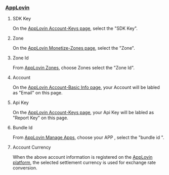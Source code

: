 ### [AppLovin](https://www.applovin.com/login) 
1. SDK Key

   On the [AppLovin Account-Keys page](https://dash.applovin.com/account#keys), select the "SDK Key".
2. Zone 

    On the [AppLovin Monetize-Zones page](https://dash.applovin.com/zones), select the "Zone".

3. Zone Id

    From [AppLovin Zones](https://dash.applovin.com/zones), choose Zones select the "Zone Id".
4. Account
 
   On the [AppLovin Account-Basic Info page](https://dash.applovin.com/account#basic_info), your Account will be labled as "Email" on this page.
   
 5. Api Key 

    On the [AppLovin Account-Keys page](https://dash.applovin.com/account#keys), your Api Key will be labled as "Report Key" on this page.
    
  6. Bundle Id 
 
     From [AppLovin Manage Apps](https://dash.applovin.com/manage), choose your APP , select the "bundle id ".

  7. Account Currency
   
     When the above account information is registered on the [AppLovin platform](https://www.applovin.com/login), the selected settlement currency is used for exchange rate conversion.